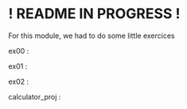 # ! README IN PROGRESS ! #

For this module, we had to do some little exercices

ex00 :


ex01 :



ex02 :



calculator_proj :



